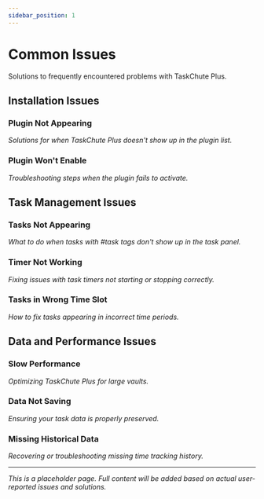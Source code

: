 ```yaml
---
sidebar_position: 1
---
```


# Common Issues

Solutions to frequently encountered problems with TaskChute Plus.

## Installation Issues

### Plugin Not Appearing
*Solutions for when TaskChute Plus doesn't show up in the plugin list.*

### Plugin Won't Enable
*Troubleshooting steps when the plugin fails to activate.*

## Task Management Issues

### Tasks Not Appearing
*What to do when tasks with #task tags don't show up in the task panel.*

### Timer Not Working
*Fixing issues with task timers not starting or stopping correctly.*

### Tasks in Wrong Time Slot
*How to fix tasks appearing in incorrect time periods.*

## Data and Performance Issues

### Slow Performance
*Optimizing TaskChute Plus for large vaults.*

### Data Not Saving
*Ensuring your task data is properly preserved.*

### Missing Historical Data
*Recovering or troubleshooting missing time tracking history.*

---

*This is a placeholder page. Full content will be added based on actual user-reported issues and solutions.*